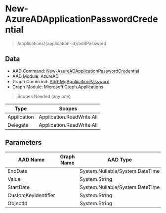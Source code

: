 # New-AzureADApplicationPasswordCredential

> /applications/{application-id}/addPassword

## Data

+ AAD Command: [New-AzureADApplicationPasswordCredential](https://docs.microsoft.com/en-us/powershell/module/AzureAD/New-AzureADApplicationPasswordCredential)
+ AAD Module: AzureAD
+ Graph Command: [Add-MgApplicationPassword](https://docs.microsoft.com/en-us/powershell/module/Microsoft.Graph.Applications/Add-MgApplicationPassword)
+ Graph Module: Microsoft.Graph.Applications

> Scopes Needed (any one)

|Type|Scopes|
|---|---|
|Application|Application.ReadWrite.All|
|Delegate|Application.ReadWrite.All|

## Parameters

|AAD Name|Graph Name|AAD Type|Graph Type|Infos|
|---|---|---|---|---|
|EndDate||System.Nullable/System.DateTime|||
|Value||System.String|||
|StartDate||System.Nullable/System.DateTime|||
|CustomKeyIdentifier||System.String|||
|ObjectId||System.String|||

